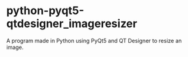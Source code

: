 # python-pyqt5-qtdesigner_imageresizer
A program made in Python using PyQt5 and QT Designer to resize an image.
